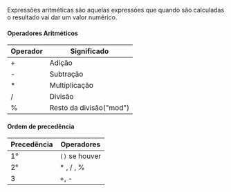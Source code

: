 Expressões aritméticas são aquelas expressões que quando são calculadas o resultado vai dar um valor numérico.

#### Operadores Aritméticos

| Operador | Significado             |
| -------- | ----------------------- |
| +        | Adição                  |
| -        | Subtração               |
| *        | Multiplicação           |
| /        | Divisão                 |
| %        | Resto da divisão("mod") |

#### Ordem de precedência

| Precedência | Operadores     |
| ----------- | -------------- |
| 1°          | `()` se houver |
| 2°          | * , / , %      |
| 3           | +, -           |
